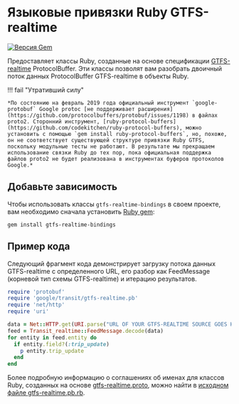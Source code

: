 # Языковые привязки Ruby GTFS-realtime

[![Версия Gem](https://badge.fury.io/rb/gtfs-realtime-bindings.svg)](https://badge.fury.io/rb/gtfs-realtime-bindings)

Предоставляет классы Ruby, созданные на основе спецификации [GTFS-realtime](https://github.com/google/transit/tree/master/gtfs-realtime) ProtocolBuffer. Эти классы позволят вам разобрать двоичный поток данных ProtocolBuffer GTFS-realtime в объекты Ruby.

!!! fail "Утративший силу"

    *По состоянию на февраль 2019 года официальный инструмент `google-protobuf` Google protoc [не поддерживает расширения](https://github.com/protocolbuffers/protobuf/issues/1198) в файлах proto2. Сторонний инструмент, [ruby-protocol-buffers](https://github.com/codekitchen/ruby-protocol-buffers), можно установить с помощью `gem install ruby-protocol-buffers`, но, похоже, он не соответствует существующей структуре привязки Ruby GTFS, поскольку модульные тесты не работают. В результате мы прекращаем использование связки Ruby до тех пор, пока официальная поддержка файлов proto2 не будет реализована в инструментах буферов протоколов Google.*

## Добавьте зависимость

Чтобы использовать классы `gtfs-realtime-bindings` в своем проекте, вам необходимо сначала установить [Ruby gem](https://rubygems.org/gems/gtfs-realtime-bindings):

    gem install gtfs-realtime-bindings

## Пример кода

Следующий фрагмент кода демонстрирует загрузку потока данных GTFS-realtime с определенного URL, его разбор как FeedMessage (корневой тип схемы GTFS-realtime) и итерацию результатов.

```ruby
require 'protobuf'
require 'google/transit/gtfs-realtime.pb'
require 'net/http'
require 'uri'

data = Net::HTTP.get(URI.parse("URL OF YOUR GTFS-REALTIME SOURCE GOES HERE"))
feed = Transit_realtime::FeedMessage.decode(data)
for entity in feed.entity do
  if entity.field?(:trip_update)
    p entity.trip_update
  end
end
```

Более подробную информацию о соглашениях об именах для классов Ruby, созданных на основе [gtfs-realtime.proto](https://github.com/google/transit/blob/master/gtfs-realtime/proto/gtfs-realtime.proto), можно найти в [исходном файле gtfs-realtime.pb.rb](https://github.com/MobilityData/gtfs-realtime-bindings/blob/master/ruby/lib/google/transit/gtfs-realtime.pb.rb).
